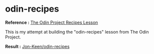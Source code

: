# odin-recipes
<strong>Reference :</strong> <a href="https://www.theodinproject.com/lessons/foundations-recipes">The Odin Project Recipes Lesson</a>

<p>This is my attempt at building the "odin-recipes" lesson from The Odin Project.</p>

<strong>Result :</strong> <a href="https://jon-keen.github.io/odin-recipes/"> Jon-Keen/odin-recipes </a>